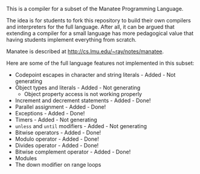
This is a compiler for a subset of the Manatee Programming Language.

The idea is for students to fork this repository to build their own 
compilers and interpreters for the full language.  After all, it can
be argued that extending a compiler for a small language has more
pedagogical value that having students implement everything from scratch.

Manatee is described at http://cs.lmu.edu/~ray/notes/manatee.

Here are some of the full language features not implemented in this subset:

* Codepoint escapes in character and string literals        - Added - Not generating
* Object types and literals                                 - Added - Not generating
    - Object property access is not working properly
* Increment and decrement statements                        - Added - Done!
* Parallel assignment                                       - Added - Done!
* Exceptions                                                - Added - Done!
* Timers                                                    - Added - Not generating
* `unless` and `until` modifiers                            - Added - Not generating
* Bitwise operators                                         - Added - Done!
* Modulo operator                                           - Added - Done!
* Divides operator                                          - Added - Done!
* Bitwise complement operator                               - Added - Done!
* Modules
* The down modifier on range loops
